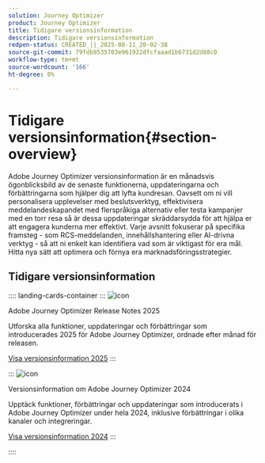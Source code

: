 ```yaml
---
solution: Journey Optimizer
product: Journey Optimizer
title: Tidigare versionsinformation
description: Tidigare versionsinformation
redpen-status: CREATED_||_2025-08-11_20-02-38
source-git-commit: 79fdb9535703e961922dfcfaaad1b6731d2d88c0
workflow-type: tm+mt
source-wordcount: '166'
ht-degree: 0%

---
```



# Tidigare versionsinformation{#section-overview}

Adobe Journey Optimizer versionsinformation är en månadsvis ögonblicksbild av de senaste funktionerna, uppdateringarna och förbättringarna som hjälper dig att lyfta kundresan. Oavsett om ni vill personalisera upplevelser med beslutsverktyg, effektivisera meddelandeskapandet med flerspråkiga alternativ eller testa kampanjer med en torr resa så är dessa uppdateringar skräddarsydda för att hjälpa er att engagera kunderna mer effektivt. Varje avsnitt fokuserar på specifika framsteg - som RCS-meddelanden, innehållshantering eller AI-drivna verktyg - så att ni enkelt kan identifiera vad som är viktigast för era mål. Hitta nya sätt att optimera och förnya era marknadsföringsstrategier.

## Tidigare versionsinformation

:::: landing-cards-container
:::
![icon](https://cdn.experienceleague.adobe.com/icons/list-check.svg)

Adobe Journey Optimizer Release Notes 2025

Utforska alla funktioner, uppdateringar och förbättringar som introducerades 2025 för Adobe Journey Optimizer, ordnade efter månad för releasen.

[Visa versionsinformation 2025](../using/rn/release-notes-2025.md)
:::

:::
![icon](https://cdn.experienceleague.adobe.com/icons/list-check.svg)

Versionsinformation om Adobe Journey Optimizer 2024

Upptäck funktioner, förbättringar och uppdateringar som introducerats i Adobe Journey Optimizer under hela 2024, inklusive förbättringar i olika kanaler och integreringar.

[Visa versionsinformation 2024](../using/rn/release-notes-2024.md)
:::

::::
